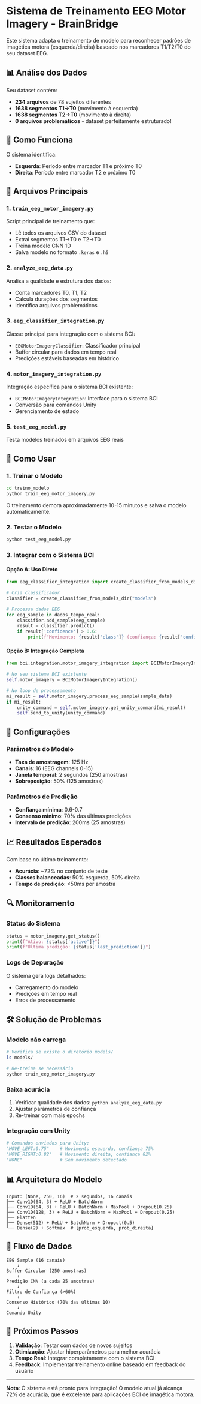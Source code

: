 # Sistema de Treinamento EEG Motor Imagery - BrainBridge

Este sistema adapta o treinamento de modelo para reconhecer padrões de imagética motora (esquerda/direita) baseado nos marcadores T1/T2/T0 do seu dataset EEG.

## 📊 Análise dos Dados

Seu dataset contém:
- **234 arquivos** de 78 sujeitos diferentes
- **1638 segmentos T1→T0** (movimento à esquerda)
- **1638 segmentos T2→T0** (movimento à direita)
- **0 arquivos problemáticos** - dataset perfeitamente estruturado!

## 🎯 Como Funciona

O sistema identifica:
- **Esquerda**: Período entre marcador T1 e próximo T0
- **Direita**: Período entre marcador T2 e próximo T0

## 📁 Arquivos Principais

### 1. `train_eeg_motor_imagery.py`
Script principal de treinamento que:
- Lê todos os arquivos CSV do dataset
- Extrai segmentos T1→T0 e T2→T0
- Treina modelo CNN 1D
- Salva modelo no formato `.keras` e `.h5`

### 2. `analyze_eeg_data.py`
Analisa a qualidade e estrutura dos dados:
- Conta marcadores T0, T1, T2
- Calcula durações dos segmentos
- Identifica arquivos problemáticos

### 3. `eeg_classifier_integration.py`
Classe principal para integração com o sistema BCI:
- `EEGMotorImageryClassifier`: Classificador principal
- Buffer circular para dados em tempo real
- Predições estáveis baseadas em histórico

### 4. `motor_imagery_integration.py`
Integração específica para o sistema BCI existente:
- `BCIMotorImageryIntegration`: Interface para o sistema BCI
- Conversão para comandos Unity
- Gerenciamento de estado

### 5. `test_eeg_model.py`
Testa modelos treinados em arquivos EEG reais

## 🚀 Como Usar

### 1. Treinar o Modelo

```bash
cd treino_modelo
python train_eeg_motor_imagery.py
```

O treinamento demora aproximadamente 10-15 minutos e salva o modelo automaticamente.

### 2. Testar o Modelo

```bash
python test_eeg_model.py
```

### 3. Integrar com o Sistema BCI

#### Opção A: Uso Direto
```python
from eeg_classifier_integration import create_classifier_from_models_dir

# Cria classificador
classifier = create_classifier_from_models_dir("models")

# Processa dados EEG
for eeg_sample in dados_tempo_real:
    classifier.add_sample(eeg_sample)
    result = classifier.predict()
    if result['confidence'] > 0.6:
        print(f"Movimento: {result['class']} (confiança: {result['confidence']:.3f})")
```

#### Opção B: Integração Completa
```python
from bci.integration.motor_imagery_integration import BCIMotorImageryIntegration

# No seu sistema BCI existente
self.motor_imagery = BCIMotorImageryIntegration()

# No loop de processamento
mi_result = self.motor_imagery.process_eeg_sample(sample_data)
if mi_result:
    unity_command = self.motor_imagery.get_unity_command(mi_result)
    self.send_to_unity(unity_command)
```

## 🔧 Configurações

### Parâmetros do Modelo
- **Taxa de amostragem**: 125 Hz
- **Canais**: 16 (EEG channels 0-15)
- **Janela temporal**: 2 segundos (250 amostras)
- **Sobreposição**: 50% (125 amostras)

### Parâmetros de Predição
- **Confiança mínima**: 0.6-0.7
- **Consenso mínimo**: 70% das últimas predições
- **Intervalo de predição**: 200ms (25 amostras)

## 📈 Resultados Esperados

Com base no último treinamento:
- **Acurácia**: ~72% no conjunto de teste
- **Classes balanceadas**: 50% esquerda, 50% direita
- **Tempo de predição**: <50ms por amostra

## 🔍 Monitoramento

### Status do Sistema
```python
status = motor_imagery.get_status()
print(f"Ativo: {status['active']}")
print(f"Última predição: {status['last_prediction']}")
```

### Logs de Depuração
O sistema gera logs detalhados:
- Carregamento do modelo
- Predições em tempo real
- Erros de processamento

## 🛠️ Solução de Problemas

### Modelo não carrega
```bash
# Verifica se existe o diretório models/
ls models/

# Re-treina se necessário
python train_eeg_motor_imagery.py
```

### Baixa acurácia
1. Verificar qualidade dos dados: `python analyze_eeg_data.py`
2. Ajustar parâmetros de confiança
3. Re-treinar com mais epochs

### Integração com Unity
```python
# Comandos enviados para Unity:
"MOVE_LEFT:0.75"    # Movimento esquerda, confiança 75%
"MOVE_RIGHT:0.82"   # Movimento direita, confiança 82%
"NONE"              # Sem movimento detectado
```

## 📊 Arquitetura do Modelo

```
Input: (None, 250, 16)  # 2 segundos, 16 canais
├── Conv1D(64, 3) + ReLU + BatchNorm
├── Conv1D(64, 3) + ReLU + BatchNorm + MaxPool + Dropout(0.25)
├── Conv1D(128, 3) + ReLU + BatchNorm + MaxPool + Dropout(0.25)
├── Flatten
├── Dense(512) + ReLU + BatchNorm + Dropout(0.5)
└── Dense(2) + Softmax  # [prob_esquerda, prob_direita]
```

## 🔄 Fluxo de Dados

```
EEG Sample (16 canais) 
    ↓
Buffer Circular (250 amostras)
    ↓
Predição CNN (a cada 25 amostras)
    ↓
Filtro de Confiança (>60%)
    ↓
Consenso Histórico (70% das últimas 10)
    ↓
Comando Unity
```

## 📝 Próximos Passos

1. **Validação**: Testar com dados de novos sujeitos
2. **Otimização**: Ajustar hiperparâmetros para melhor acurácia
3. **Tempo Real**: Integrar completamente com o sistema BCI
4. **Feedback**: Implementar treinamento online baseado em feedback do usuário

---

**Nota**: O sistema está pronto para integração! O modelo atual já alcança 72% de acurácia, que é excelente para aplicações BCI de imagética motora.
